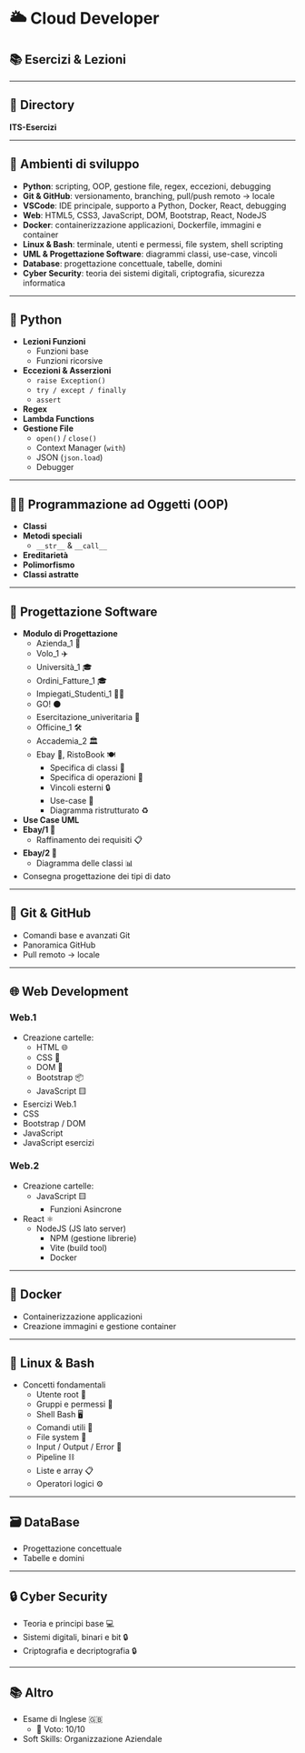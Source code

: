 # 🌥️ Cloud Developer  
## 📚 Esercizi & Lezioni

---

## 📁 Directory
**ITS-Esercizi**

---

## 🧰 Ambienti di sviluppo
- **Python**: scripting, OOP, gestione file, regex, eccezioni, debugging  
- **Git & GitHub**: versionamento, branching, pull/push remoto → locale  
- **VSCode**: IDE principale, supporto a Python, Docker, React, debugging  
- **Web**: HTML5, CSS3, JavaScript, DOM, Bootstrap, React, NodeJS  
- **Docker**: containerizzazione applicazioni, Dockerfile, immagini e container  
- **Linux & Bash**: terminale, utenti e permessi, file system, shell scripting  
- **UML & Progettazione Software**: diagrammi classi, use-case, vincoli  
- **Database**: progettazione concettuale, tabelle, domini  
- **Cyber Security**: teoria dei sistemi digitali, criptografia, sicurezza informatica  

---

## 🐍 Python
- **Lezioni Funzioni**
    - Funzioni base  
    - Funzioni ricorsive  
- **Eccezioni & Asserzioni**
    - `raise Exception()`  
    - `try / except / finally`  
    - `assert`  
- **Regex**  
- **Lambda Functions**  
- **Gestione File**
    - `open()` / `close()`  
    - Context Manager (`with`)  
    - JSON (`json.load`)  
    - Debugger  

---

## 👨‍💻 Programmazione ad Oggetti (OOP)
- **Classi**  
- **Metodi speciali**
    - `__str__` & `__call__`  
- **Ereditarietà**  
- **Polimorfismo**  
- **Classi astratte**  

---

## 🧪 Progettazione Software
- **Modulo di Progettazione**
    - Azienda_1 🏢  
    - Volo_1 ✈️  
    - Università_1 🎓  
    - Ordini_Fatture_1 🎓  
    - Impiegati_Studenti_1 🧑‍💼  
    - GO! ⚫  
    - Esercitazione_univeritaria 🧪  
    - Officine_1 🛠️  
    - Accademia_2 🏛️  
    - Ebay 🛒, RistoBook 🍽️  
        - Specifica di classi 🔧  
        - Specifica di operazioni 🔧  
        - Vincoli esterni 🔒  
        - Use-case 🧩  
        - Diagramma ristrutturato ♻️  
- **Use Case UML**  
- **Ebay/1 🛒**
    - Raffinamento dei requisiti 📋  
- **Ebay/2 🛒**
    - Diagramma delle classi 📊  
- Consegna progettazione dei tipi di dato  

---

## 🧰 Git & GitHub
- Comandi base e avanzati Git  
- Panoramica GitHub  
- Pull remoto → locale  

---

## 🌐 Web Development

### Web.1
- Creazione cartelle:
    - HTML 🌐  
    - CSS 🎨  
    - DOM 🔧  
    - Bootstrap 📦  
    - JavaScript 🟨  
- Esercizi Web.1  
- CSS  
- Bootstrap / DOM  
- JavaScript  
- JavaScript esercizi  

### Web.2
- Creazione cartelle:
    - JavaScript 🟨  
        - Funzioni Asincrone  
- React ⚛️
    - NodeJS (JS lato server)  
        - NPM (gestione librerie)  
        - Vite (build tool)  
        - Docker  

---

## 🐳 Docker
- Containerizzazione applicazioni  
- Creazione immagini e gestione container  

---

## 🐧 Linux & Bash
- Concetti fondamentali
    - Utente root 👤  
    - Gruppi e permessi 👥  
    - Shell Bash 🖥️  
    - Comandi utili 🧾  
    - File system 📂  
    - Input / Output / Error 🔄  
    - Pipeline ⛓️  
    - Liste e array 📋  
    - Operatori logici ⚙️  

---

## 🗃️ DataBase
- Progettazione concettuale  
- Tabelle e domini  

---

## 🔒 Cyber Security
- Teoria e principi base 💻  
- Sistemi digitali, binari e bit 🔒  
- Criptografia e decriptografia 🔒  

---

## 📚 Altro
- Esame di Inglese 🇬🇧
    - 🥇 Voto: 10/10  
- Soft Skills: Organizzazione Aziendale  
